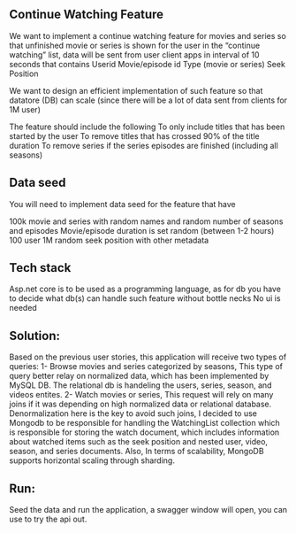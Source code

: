 ﻿
## Continue Watching Feature
We want to implement a continue watching feature for movies and series so that unfinished movie or series is shown for the user in the “continue watching” list, data will be sent from user client apps in interval of 10 seconds that contains
Userid
Movie/episode id
Type (movie or series)
Seek Position 

We want to design an efficient implementation of such feature so that datatore (DB) can scale (since there will be a lot of data sent from clients for 1M user)

The feature should include the following 
To only include titles that has been started by the user 
To remove titles that has crossed 90% of the title duration
To remove series if the series episodes are finished (including all seasons)

## Data seed
You will need to implement data seed for the feature that have

100k movie and series with random names and random number of seasons and episodes
Movie/episode duration is set random (between 1-2 hours)
100 user
1M random seek position with other metadata

## Tech stack
Asp.net core is to be used as a programming language, as for db you have to decide what db(s) can handle such feature without bottle necks
No ui is needed

## Solution: 
Based on the previous user stories, this application will receive two types of queries: 
1- Browse movies and series categorized by seasons, This type of query better relay on normalized data, which has been implemented by MySQL DB.
The relational db is handeling the users, series, season, and videos entites. 
2- Watch movies or series, This request will rely on many joins if it was depending on high normalized data or relational database. 
Denormalization here is the key to avoid such joins, I decided to use Mongodb to be responsible for handling the WatchingList collection which is responsible for 
storing the watch document, which includes information about watched items such as the seek position and nested user, video, season, and series documents.
Also, In terms of scalability, MongoDB supports horizontal scaling through sharding.

## Run: 
Seed the data and run the application, a swagger window will open, you can use to try the api out.




